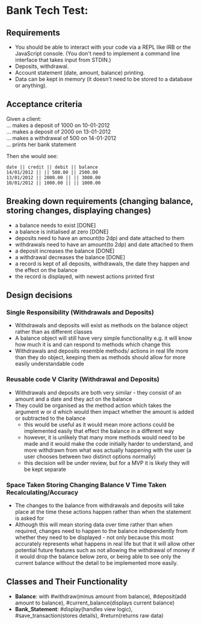
# Bank Tech Test:

## Requirements
- You should be able to interact with your code via a REPL like IRB or the JavaScript console. (You don't need to implement a command line interface that takes input from STDIN.)
- Deposits, withdrawal.
- Account statement (date, amount, balance) printing.
- Data can be kept in memory (it doesn't need to be stored to a database or anything).

## Acceptance criteria
Given a client:  
... makes a deposit of 1000 on 10-01-2012  
... makes a deposit of 2000 on 13-01-2012  
... makes a withdrawal of 500 on 14-01-2012  
... prints her bank statement  

Then she would see:
```
date || credit || debit || balance
14/01/2012 || || 500.00 || 2500.00
13/01/2012 || 2000.00 || || 3000.00
10/01/2012 || 1000.00 || || 1000.00
```
## Breaking down requirements (changing balance, storing changes, displaying changes)
- a balance needs to exist [DONE]
- a balance is initialised at zero [DONE]
- deposits need to have an amount(to 2dp) and date attached to them
- withdrawals need to have an amount(to 2dp) and date attached to them
- a deposit increases the balance [DONE]
- a withdrawal decreases the balance [DONE]
- a record is kept of all deposits, withdrawals, the date they happen and the effect on the balance
- the record is displayed, with newest actions printed first

## Design decisions

### Single Responsibility (Withdrawals and Deposits)
- Withdrawals and deposits will exist as methods on the balance object rather than as different classes
- A balance object will still have very simple functionality e.g. it will know how much it is and can respond to methods which change this
- Withdrawals and deposits resemble methods/ actions in real life more than they do object, keeping them as methods should allow for more easily understandable code

### Reusable code V Clarity (Withdrawal and Deposits)
- Withdrawals and deposits are both very similar - they consist of an amount and a date and they act on the balance
- They could be organised as the method action which takes the argument w or d which would then impact whether the amount is added or subtracted to the balance
  - this would be useful as it would mean more actions could be implemented easily that effect the balance in a different way
  - however, it is unlikely that many more methods would need to be made and it would make the code initially harder to understand, and more withdrawn from what was actually happening with the user (a user chooses between two distinct options normally)
  - this decision will be under review, but for a MVP it is likely they will be kept separate

### Space Taken Storing Changing Balance V Time Taken Recalculating/Accuracy
- The changes to the balance from withdrawals and deposits will take place at the time these actions happen rather than when the statement is asked for
- Although this will mean storing data over time rather than when required, changes need to happen to the balance independently from whether they need to be displayed - not only because this most accurately represents what happens in real life but that it will allow other potential future features such as not allowing the withdrawal of money if it would drop the balance below zero, or being able to see only the current balance without the detail to be implemented more easily.

## Classes and Their Functionality
- **Balance**: with #withdraw(minus amount from balance), #deposit(add amount to balance), #current_balance(displays current balance)
- **Bank_Statement**: #display(handles view logic), #save_transaction(stores details), #return(returns raw data)
